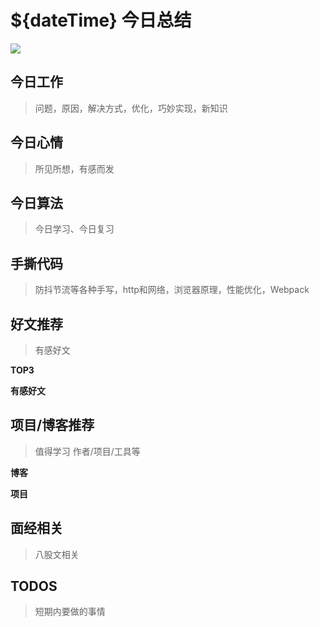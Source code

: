 
# ${dateTime} 今日总结

![](${bgImgPath})



## 今日工作
> 问题，原因，解决方式，优化，巧妙实现，新知识



## 今日心情
> 所见所想，有感而发


## 今日算法

> 今日学习、今日复习


## 手撕代码
> 防抖节流等各种手写，http和网络，浏览器原理，性能优化，Webpack


## 好文推荐
> 有感好文

**TOP3**


**有感好文**

## 项目/博客推荐
> 值得学习 作者/项目/工具等

**博客**


**项目**


## 面经相关
> 八股文相关


## TODOS
> 短期内要做的事情
